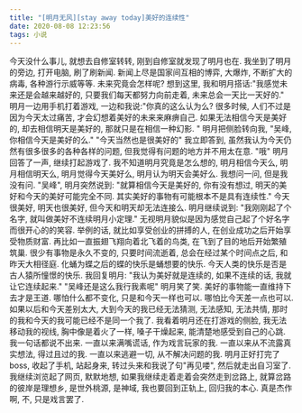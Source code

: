 ```yaml
---
title: "[明月无风][stay away today]美好的连续性"
date: 2020-08-08 12:23:56
tags: 小说
---
```


今天没什么事儿, 就想去自修室转转, 刚到自修室就发现了明月也在.
我坐到了明月的旁边, 打开电脑, 刷了刷新闻.
新闻上尽是国家间互相的博弈, 大爆炸, 不断扩大的病毒, 各种游行示威等等.
未来究竟会怎样呢?
想到这里, 我和明月搭话:"我感觉未来还是会越来越好的, 只要我们每天都努力向前走着, 未来总会一天比一天好的."
明月一边用手机打着游戏, 一边和我说:"你真的这么认为么? 很多时候, 人们不过是因为今天太过痛苦, 才会幻想着美好的未来来麻痹自己. 如果无法相信今天是美好的, 却去相信明天是美好的, 那就只是在相信一种幻影. " 明月把侧脸转向我, "吴峰, 你相信今天是美好的么."
"今天当然也是很美好的" 我立即答到, 虽然我认为今天仍然有很多很多的各种各样的问题, 但我觉得有问题的地方并不用太在意.
"哦" 明月回答了一声, 继续打起游戏了.
我不知道明月究竟是怎么想的, 明月相信今天么, 明月相信明天么, 明月觉得今天美好么, 明月认为明天会美好么. 我想问一问, 但是我没有问.
"吴峰", 明月突然说到: "就算相信今天是美好的, 你有没有想过, 明天的美好和今天的美好可能完全不同. 其实美好的事物有可能根本不是具有连续性."
今天很美好, 明天也很美好, 但今天和明天却无法连接么.
明月继续说到: "我刚刚起了个名字, 就叫做美好不连续明月小定理."
无视明月貌似是因为感觉自己起了个好名字而很开心的的笑容.
举例的话, 就比如享受创业的拼搏的人, 在创业成功之后开始享受物质财富.
再比如一直振翅飞翔向着北飞着的鸟类, 在飞到了目的地后开始繁殖筑巢.
很少有事物是永久不变的, 只要时间流逝着, 总会在经过某个时间点之后, 和昨天大相径庭. 
化蛹为蝶之后的蝶的快乐是蛹想要的快乐.
今天人类的快乐是否是古人猿所憧憬的快乐.
我回复明月: "我认为美好就是连续的, 如果不连续的话, 我就让它连续起来."
"吴峰还是这么我行我素呢" 明月笑了笑.
美好的事物能一直维持下去才是王道. 哪怕什么都不变化, 只是和今天一样也可以. 哪怕比今天差一点也可以. 如果以后和今天差别太大, 大到今天的我已经无法猜测, 无法感知, 无法共情, 那时的我和今天的我可能已经不是同一个我了.
我看着明月还在打游戏的侧脸, 我无法移动我的视线, 胸中像是着火了一样, 嗓子干燥起来, 能清楚地感受到自己的心跳.
我一句话都说不出来.
一直以来满嘴谎话, 作为戏言玩家的我. 一直以来从不流露真实想法, 得过且过的我. 一直以来逃避一切, 从不解决问题的我.
明月正好打完了boss, 收起了手机, 站起身来, 转过头来和我说了句"再见喽", 然后就走出自习室了.
我继续浏览起了网页, 默默地想, 如果我继续走着走着会突然走到岔路上, 就算岔路的彼岸是理想乡, 是世外桃源, 是神域, 我也要回到正轨上, 回归我的本心. 真是杰作啊, 不, 只是戏言罢了.


